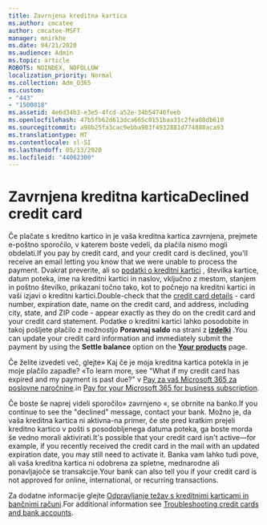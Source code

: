 ```yaml
---
title: Zavrnjena kreditna kartica
ms.author: cmcatee
author: cmcatee-MSFT
manager: mnirkhe
ms.date: 04/21/2020
ms.audience: Admin
ms.topic: article
ROBOTS: NOINDEX, NOFOLLOW
localization_priority: Normal
ms.collection: Adm_O365
ms.custom:
- "443"
- "1500018"
ms.assetid: 4e6d34b3-e3e5-4fcd-a52e-34b54746feeb
ms.openlocfilehash: 47b5fb62d613dca665c0151baa31c2fea08db610
ms.sourcegitcommit: a98b25fa3cac9ebba983f4932881d774880aca93
ms.translationtype: MT
ms.contentlocale: sl-SI
ms.lasthandoff: 05/13/2020
ms.locfileid: "44062300"
---
```

# <a name="declined-credit-card"></a><span data-ttu-id="1129d-102">Zavrnjena kreditna kartica</span><span class="sxs-lookup"><span data-stu-id="1129d-102">Declined credit card</span></span>

<span data-ttu-id="1129d-103">Če plačate s kreditno kartico in je vaša kreditna kartica zavrnjena, prejmete e-poštno sporočilo, v katerem boste vedeli, da plačila nismo mogli obdelati.</span><span class="sxs-lookup"><span data-stu-id="1129d-103">If you pay by credit card, and your credit card is declined, you'll receive an email letting you know that we were unable to process the payment.</span></span> <span data-ttu-id="1129d-104">Dvakrat preverite, ali so [podatki o kreditni kartici](https://go.microsoft.com/fwlink/p/?linkid=842054) , številka kartice, datum poteka, ime na kreditni kartici in naslov, vključno z mestom, stanjem in poštno številko, prikazani točno tako, kot to počnejo na kreditni kartici in vaši izjavi o kreditni kartici.</span><span class="sxs-lookup"><span data-stu-id="1129d-104">Double-check that the [credit card details](https://go.microsoft.com/fwlink/p/?linkid=842054) - card number, expiration date, name on the credit card, and address, including city, state, and ZIP code - appear exactly as they do on the credit card and your credit card statement.</span></span> <span data-ttu-id="1129d-105">Podatke o kreditni kartici lahko posodobite in takoj pošljete plačilo z možnostjo **Poravnaj saldo** na strani z **[izdelki](https://go.microsoft.com/fwlink/p/?linkid=842054)** .</span><span class="sxs-lookup"><span data-stu-id="1129d-105">You can update your credit card information and immediately submit the payment by using the **Settle balance** option on the **[Your products](https://go.microsoft.com/fwlink/p/?linkid=842054)** page.</span></span> 

<span data-ttu-id="1129d-106">Če želite izvedeti več, glejte» Kaj če je moja kreditna kartica potekla in je moje plačilo zapadle? «</span><span class="sxs-lookup"><span data-stu-id="1129d-106">To learn more, see "What if my credit card has expired and my payment is past due?"</span></span> <span data-ttu-id="1129d-107">v [Pay za vaš Microsoft 365 za poslovne naročnine](https://docs.microsoft.com/office365/admin/subscriptions-and-billing/pay-for-your-subscription#what-if-my-credit-card-was-declined-and-my-payment-is-past-due).</span><span class="sxs-lookup"><span data-stu-id="1129d-107">in [Pay for your Microsoft 365 for business subscription](https://docs.microsoft.com/office365/admin/subscriptions-and-billing/pay-for-your-subscription#what-if-my-credit-card-was-declined-and-my-payment-is-past-due).</span></span>
  
<span data-ttu-id="1129d-108">Če boste še naprej videli sporočilo» zavrnjeno «, se obrnite na banko.</span><span class="sxs-lookup"><span data-stu-id="1129d-108">If you continue to see the "declined" message, contact your bank.</span></span> <span data-ttu-id="1129d-109">Možno je, da vaša kreditna kartica ni aktivna-na primer, če ste pred kratkim prejeli kreditno kartico v pošti s posodobljenega datuma poteka, ga boste morda še vedno morali aktivirati.</span><span class="sxs-lookup"><span data-stu-id="1129d-109">It's possible that your credit card isn't active—for example, if you recently received the credit card in the mail with an updated expiration date, you may still need to activate it.</span></span> <span data-ttu-id="1129d-110">Banka vam lahko tudi pove, ali vaša kreditna kartica ni odobrena za spletne, mednarodne ali ponavljajoče se transakcije.</span><span class="sxs-lookup"><span data-stu-id="1129d-110">Your bank can also tell you if your credit card is not approved for online, international, or recurring transactions.</span></span>
  
<span data-ttu-id="1129d-111">Za dodatne informacije glejte [Odpravljanje težav s kreditnimi karticami in bančnimi računi](https://docs.microsoft.com/office365/admin/subscriptions-and-billing/add-update-or-remove-credit-card-or-bank-account#troubleshooting-credit-cards-and-bank-accounts).</span><span class="sxs-lookup"><span data-stu-id="1129d-111">For additional information see [Troubleshooting credit cards and bank accounts](https://docs.microsoft.com/office365/admin/subscriptions-and-billing/add-update-or-remove-credit-card-or-bank-account#troubleshooting-credit-cards-and-bank-accounts).</span></span>